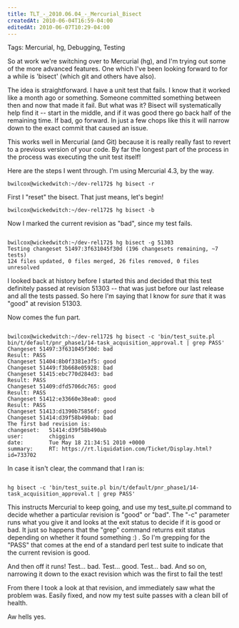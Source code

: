 ```yaml
---
title: TLT_-_2010.06.04_-_Mercurial_Bisect
createdAt: 2010-06-04T16:59-04:00
editedAt: 2010-06-07T10:29-04:00
---
```


Tags: Mercurial, hg, Debugging, Testing

So at work we're switching over to Mercurial (hg), and I'm trying out some of the more advanced features. One which I've been looking forward to for a while is 'bisect' (which git and others have also).

The idea is straightforward. I have a unit test that fails. I know that it worked like a month ago or something. Someone committed something between then and now that made it fail. But what was it? Bisect will systematically help find it -- start in the middle, and if it was good there go back half of the remaining time. If bad, go forward. In just a few chops like this it will narrow down to the exact commit that caused an issue.

This works well in Mercurial (and Git) because it is really really fast to revert to a previous version of your code. By far the longest part of the process in the process was executing the unit test itself!

Here are the steps I went through. I'm using Mercurial 4.3, by the way.

<code>bwilcox@wickedwitch:~/dev-rel172$ hg bisect -r</code>

First I "reset" the bisect. That just means, let's begin!

<code>bwilcox@wickedwitch:~/dev-rel172$ hg bisect -b</code>

Now I marked the current revision as "bad", since my test fails.

<code>
bwilcox@wickedwitch:~/dev-rel172$ hg bisect -g 51303
Testing changeset 51497:3f631045f30d (196 changesets remaining, ~7 tests)
124 files updated, 0 files merged, 26 files removed, 0 files unresolved
</code>

I looked back at history before I started this and decided that this test definitely passed at revision 51303 -- that was just before our last release and all the tests passed. So here I'm saying that I know for _sure_ that it was "good" at revision 51303.

Now comes the fun part.

<code>
bwilcox@wickedwitch:~/dev-rel172$ hg bisect -c 'bin/test_suite.pl bin/t/default/pnr_phase1/14-task_acquisition_approval.t | grep PASS'
Changeset 51497:3f631045f30d: bad
Result: PASS
Changeset 51404:8b0f3381e3f5: good
Changeset 51449:f3b668e05928: bad
Changeset 51415:ebc770d284d3: bad
Result: PASS
Changeset 51409:dfd5706dc765: good
Result: PASS
Changeset 51412:e33660e38ea0: good
Result: PASS
Changeset 51413:d1390b75856f: good
Changeset 51414:d39f58b490ab: bad
The first bad revision is:
changeset:   51414:d39f58b490ab
user:        chiggins
date:        Tue May 18 21:34:51 2010 +0000
summary:     RT: https://rt.liquidation.com/Ticket/Display.html?id=733702
</code>

In case it isn't clear, the command that I ran is:

<code>
hg bisect -c 'bin/test_suite.pl bin/t/default/pnr_phase1/14-task_acquisition_approval.t | grep PASS'
</code>

This instructs Mercurial to keep going, and use my test_suite.pl command to decide whether a particular revision is "good" or "bad". The "-c" parameter runs what you give it and looks at the exit status to decide if it is good or bad. It just so happens that the "grep" command returns exit status depending on whether it found something :) . So I'm grepping for the "PASS" that comes at the end of a standard perl test suite to indicate that the current revision is good.

And then off it runs! Test... bad. Test... good. Test... bad. And so on, narrowing it down to the exact revision which was the first to fail the test!

From there I took a look at that revision, and immediately saw what the problem was. Easily fixed, and now my test suite passes with a clean bill of health.

Aw hells yes.

